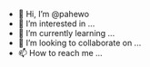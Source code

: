 - 👋 Hi, I’m @pahewo
- 👀 I’m interested in ...
- 🌱 I’m currently learning ...
- 💞️ I’m looking to collaborate on ...
- 📫 How to reach me ...

<!---
pahewo/pahewo is a ✨ special ✨ repository because its `README.md` (this file) appears on your GitHub profile.
You can click the Preview link to take a look at your changes.
--->
